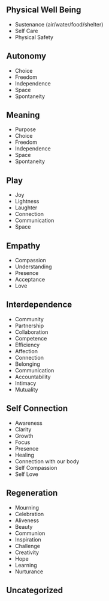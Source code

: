 ## Physical Well Being
* Sustenance (air/water/food/shelter)
* Self Care
* Physical Safety
## Autonomy
* Choice
* Freedom
* Independence
* Space
* Spontaneity
## Meaning
* Purpose
* Choice
* Freedom
* Independence
* Space
* Spontaneity
## Play
* Joy
* Lightness
* Laughter
* Connection
* Communication
* Space
## Empathy
* Compassion
* Understanding
* Presence
* Acceptance
* Love
## Interdependence
* Community
* Partnership
* Collaboration
* Competence
* Efficiency
* Affection
* Connection
* Belonging
* Communication
* Accountability
* Intimacy
* Mutuality
## Self Connection
* Awareness
* Clarity
* Growth
* Focus
* Presence
* Healing
* Connection with our body
* Self Compassion
* Self Love
## Regeneration
* Mourning
* Celebration
* Aliveness
* Beauty
* Communion
* Inspiration
* Challenge
* Creativity
* Hope
* Learning
* Nurturance
## Uncategorized


